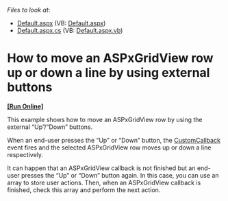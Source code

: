 <!-- default file list -->
*Files to look at*:

* [Default.aspx](./CS/WebSite/Default.aspx) (VB: [Default.aspx](./VB/WebSite/Default.aspx))
* [Default.aspx.cs](./CS/WebSite/Default.aspx.cs) (VB: [Default.aspx.vb](./VB/WebSite/Default.aspx.vb))
<!-- default file list end -->
# How to move an ASPxGridView row up or down a line by using external buttons
<!-- run online -->
**[[Run Online]](https://codecentral.devexpress.com/e4301/)**
<!-- run online end -->


<p>This example shows how to move an ASPxGridView row by using the external “Up”/“Down” buttons.</p><p>When an end-user presses the “Up” or “Down” button, the <a href="http://documentation.devexpress.com/#AspNet/DevExpressWebASPxGridViewASPxGridView_CustomCallbacktopic"><u>CustomCallback</u></a> event fires and the selected ASPxGridView row moves up or down a line respectively.</p><p>It can happen that an ASPxGridView callback is not finished but an end-user presses the “Up” or “Down” button again. In this case, you can use an array to store user actions. Then, when an ASPxGridView callback is finished, check this array and perform the next action.</p>

<br/>


